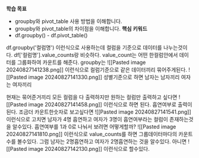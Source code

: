 **학습 목표**  
- groupby와 pivot_table 사용 방법을 이해합니다.
- groupby와 pivot_table의 차이점을 이해합니다.
**핵심 키워드**
- df.groupby()
- df.pivot_table()



df.groupby('컬럼명')
이런식으로 사용하는데 컬럼을 기준으로 데이터를 나누는것이다.
df['컬럼명'].value_counts랑 비슷하다.
value_count는 어떤 한컬럼안에서 데이터를 그룹화하여 카운트를 해준다.
groupby는 
![[Pasted image 20240827141238.png]]
이런식으로 컬럼기준으로 같은 데이터끼리 묶어주게된다.
![[Pasted image 20240827141330.png]]
성별기준으로 하면 남자는 남자끼리 여자는 여자끼리 

현재는 묶어준거끼리 모든 컬럼을 다 출력하지만 원하는 컬럼만 출력하고 싶다면 
![[Pasted image 20240827141458.png]]
이런식으로 하면 된다. 흡연여부로 출력이 된다.
조금더 카운트한숫자로 보고싶다면 
![[Pasted image 20240827141541.png]]
이런식으로 고치면 남자가 4명 흡연하고 여자가 3명이 흡연여부라는 컬럼이 존재하는것을 알수있다. 흡연여부를 1과 0로 나눠서 보려면 어떻게할까? 
![[Pasted image 20240827141810.png]]
이런식으로 value_counts를 하면 그룹데이터마다의 카운트수를 볼수있다.
그럼 남자는 2명흡연하고 여자가 2명흡연하는 것을 알수있다.
아니면 ![[Pasted image 20240827142130.png]]
이런식으로 할수있다. 